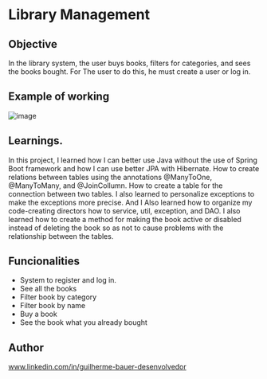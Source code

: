 # Library Management
## Objective  

In the library system, the user buys books, filters for categories, and sees the books bought. For The user to do this, he must create a user or log in.

## Example of working
![image](https://github.com/GuilhermeBauer16/LibraryManagement/assets/123701893/d1dd51d0-635a-431c-bc53-f1a3b9be1162)



## Learnings.      
In this project, I learned how I can better use Java without the use of Spring Boot framework and how I can use better JPA with Hibernate. How to create relations between tables using the annotations @ManyToOne, @ManyToMany, and @JoinCollumn. How to create a table for the connection between two tables. I also learned to personalize exceptions to make the exceptions more precise. And I Also learned how to organize my code-creating directors how to service, util, exception, and DAO. I also learned how to create a method for making the book active or disabled instead of deleting the book so as not to cause problems with the relationship between the tables.

## Funcionalities
* System to register and log in.
* See all the books
* Filter book by category
* Filter book by name
* Buy a book
* See the book what you already bought

## Author
 www.linkedin.com/in/guilherme-bauer-desenvolvedor
